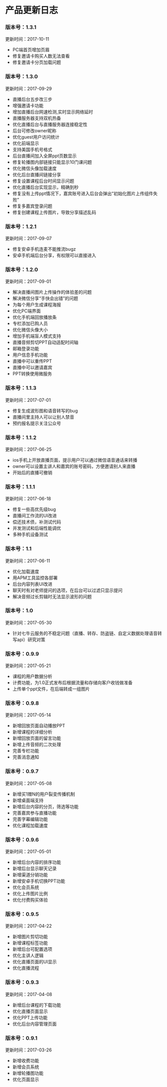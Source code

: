 # 产品更新日志

### 版本号：1.3.1

更新时间：2017-10-11

- PC端首页增加页眉
- 修复邀请卡购买人数无法查看
- 修复邀请卡分页加载问题

### 版本号：1.3.0

更新时间：2017-09-29

- 直播后台五步改三步
- 增强邀请卡功能
- 增加直播后台网速检测,实时显示网络延时
- 直播服务器支持双机热备
- 优化直播后台与直播服务器连接稳定性
- 后台可修改owner昵称
- 优化guest用户访问统计
- 优化前端显示
- 支持美国手机号格式
- 后台直播间加入全屏ppt页数显示
- 修复轮播图内部链接只能显示10门课问题
- 优化微信头像加载速度
- 优化后台直播间链接分享
- 修复设置课程后台时间显示问题
- 优化直播后台实现显示，精确到秒
- 修复没有上传ppt情况下，嘉宾账号进入后台会弹出“初始化图片上传组件失败”
- 修复多嘉宾登录问题
- 修复创建课程上传图片，导致分享描述乱码

### 版本号：1.2.1

更新时间：2017-09-07

- 修复安卓手机连麦不能推流bugz
- 安卓手机端后台分享，有权限可以直接进入

### 版本号：1.2.0

更新时间：2017-09-01

- 解决直播间图片上传操作的体验差的问题
- 解决微信分享“手快会出错”的问题
- 为每个用户生成课程海报
- 优化PC端界面
- 优化手机端回放播放条
- 专栏添加已购人员
- 优化微信头像大小
- 增加手机端盲人模式支持
- 直播音频剪切PPT自动适配时间轴
- 邮箱登录功能
- 用户信息手机功能
- 直播中可以重传PPT
- 直播中可以邀请嘉宾
- PPT转换使用微服务

### 版本号：1.1.3

更新时间：2017-07-01

- 修复生成波形图和语音转写的bug
- 直播间里主持人可以让别人禁音
- 预约报名提示关注公众号

### 版本号：1.1.2

更新时间：2017-06-25

- ios手机上开放直播页面，提示用户可以通过微信语音通话来转播
- owner可以设置主讲人和嘉宾的账号密码，方便邀请别人来直播
- 开始后的直播可撤销

### 版本号：1.1.1

更新时间：2017-06-18

- 修复一些高优先级bug
- 直播间工作流的UI改进
- 偿还技术债，补测试代码
- 并发测试和后端性能调优
- 多种手机设备测试

### 版本号：1.1

更新时间：2017-06-11

- 优化加载速度
- 用APM工具监控各部署
- 后台内容列表UI改进
- 聊天时有对老师提问的选项，在后台可以过滤只显示提问
- 解决音频过长剪辑时无法显示波形的问题

### 版本号：1.0

更新时间：2017-05-30

- 针对七牛云服务的不稳定问题（直播、转存、防盗链、自定义数据处理语音转写api）研究对策

### 版本号：0.9.9

更新时间：2017-05-21

- 课程的用户数据分析
- 计费功能，为1.0正式发布后根据流量和存储向客户收钱做准备
- 上传单个ppt文件，在后端转成一组图片

### 版本号：0.9.8

更新时间：2017-05-14

- 新增回放页面自动播放PPT
- 新增课程的详细分析
- 新增回放页面的留言功能
- 新增上传音频的二次处理
- 完善专栏功能
- 完善消息通知

### 版本号：0.9.7

更新时间：2017-05-08

- 新增买1赠N的用户裂变传播机制
- 新增桌面端支持
- 新增后台内容的分页，筛选等功能
- 完善嘉宾参与直播功能
- 完善字幕编辑功能
- 优化课程加载速度

### 版本号：0.9.6

更新时间：2017-05-01

- 新增后台内容的排序功能
- 新增后台显示聊天记录
- 新增渠道分销功能
- 新增安卓手机切换PPT功能
- 优化会员系统
- 优化上传图片比例
- 优化付费购买体验

### 版本号：0.9.5

更新时间：2017-04-22

- 新增图片剪切功能
- 新增课程标签功能
- 新增后台可配置选项
- 优化主讲人逻辑
- 优化直播页面的UI显示
- 优化直播流程

### 版本号：0.9.3

更新时间：2017-04-08

- 新增后台课程的下载功能
- 优化直播页面显示
- 优化PPT上传功能
- 优化后台内容管理页面

### 版本号：0.9.1

更新时间：2017-03-26

- 新增收费功能
- 新增会员系统
- 新增轮播图功能
- 优化页面显示
